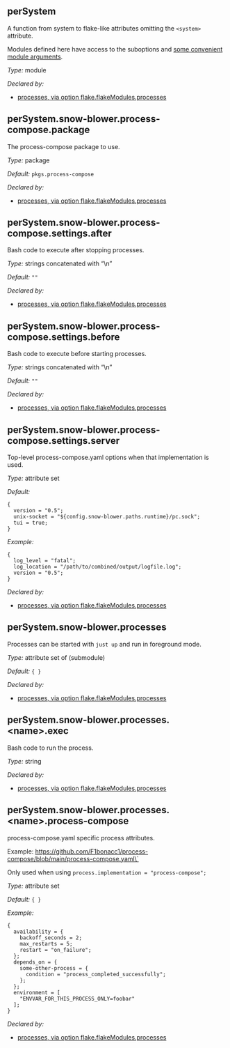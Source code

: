 ## perSystem

A function from system to flake-like attributes omitting the `<system>`
attribute.

Modules defined here have access to the suboptions and [some convenient
module arguments](../module-arguments.html).

*Type:* module

*Declared by:*

- [processes, via option
  flake.flakeModules.processes](modules/processes)

## perSystem.snow-blower.process-compose.package

The process-compose package to use.

*Type:* package

*Default:* `pkgs.process-compose`

*Declared by:*

- [processes, via option
  flake.flakeModules.processes](modules/processes)

## perSystem.snow-blower.process-compose.settings.after

Bash code to execute after stopping processes.

*Type:* strings concatenated with “\n”

*Default:* `""`

*Declared by:*

- [processes, via option
  flake.flakeModules.processes](modules/processes)

## perSystem.snow-blower.process-compose.settings.before

Bash code to execute before starting processes.

*Type:* strings concatenated with “\n”

*Default:* `""`

*Declared by:*

- [processes, via option
  flake.flakeModules.processes](modules/processes)

## perSystem.snow-blower.process-compose.settings.server

Top-level process-compose.yaml options when that implementation is used.

*Type:* attribute set

*Default:*

    {
      version = "0.5";
      unix-socket = "${config.snow-blower.paths.runtime}/pc.sock";
      tui = true;
    }

*Example:*

    {
      log_level = "fatal";
      log_location = "/path/to/combined/output/logfile.log";
      version = "0.5";
    }

*Declared by:*

- [processes, via option
  flake.flakeModules.processes](modules/processes)

## perSystem.snow-blower.processes

Processes can be started with `just up` and run in foreground mode.

*Type:* attribute set of (submodule)

*Default:* `{ }`

*Declared by:*

- [processes, via option
  flake.flakeModules.processes](modules/processes)

## perSystem.snow-blower.processes.\<name\>.exec

Bash code to run the process.

*Type:* string

*Declared by:*

- [processes, via option
  flake.flakeModules.processes](modules/processes)

## perSystem.snow-blower.processes.\<name\>.process-compose

process-compose.yaml specific process attributes.

Example:
https://github.com/F1bonacc1/process-compose/blob/main/process-compose.yaml\`

Only used when using `process.implementation = "process-compose";`

*Type:* attribute set

*Default:* `{ }`

*Example:*

    {
      availability = {
        backoff_seconds = 2;
        max_restarts = 5;
        restart = "on_failure";
      };
      depends_on = {
        some-other-process = {
          condition = "process_completed_successfully";
        };
      };
      environment = [
        "ENVVAR_FOR_THIS_PROCESS_ONLY=foobar"
      ];
    }

*Declared by:*

- [processes, via option
  flake.flakeModules.processes](modules/processes)
